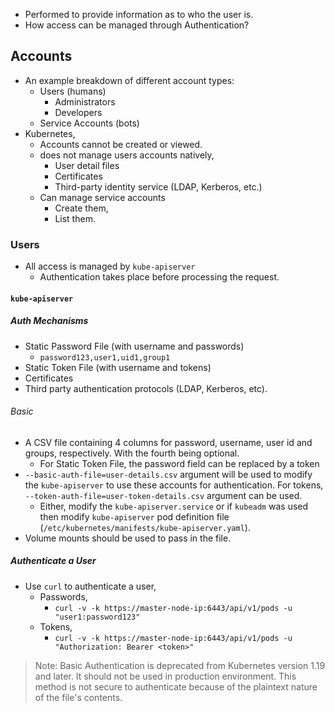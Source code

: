 - Performed to provide information as to who the user is. 
- How access can be managed through Authentication?
## Accounts 
- An example breakdown of different account types:
	- Users (humans)
		- Administrators
		- Developers
	- Service Accounts (bots)
- Kubernetes,
	- Accounts cannot be created or viewed. 
	- does not manage users accounts natively,
		- User detail files
		- Certificates
		- Third-party identity service (LDAP, Kerberos, etc.)
	- Can manage service accounts
		- Create them,
		- List them.
### Users
- All access is managed by `kube-apiserver`
	- Authentication takes place before processing the request.
#### `kube-apiserver`
##### Auth Mechanisms
- Static Password File (with username and passwords)
	- `password123,user1,uid1,group1`
- Static Token File (with username and tokens)
- Certificates
- Third party authentication protocols (LDAP, Kerberos, etc).
###### Basic
- A CSV file containing 4 columns for password, username, user id and groups, respectively. With the fourth being optional.
	- For Static Token File, the password field can be replaced by a token
- `--basic-auth-file=user-details.csv` argument will be used to modify the `kube-apiserver` to use these accounts for authentication. For tokens, `--token-auth-file=user-token-details.csv` argument can be used.
	- Either, modify the `kube-apiserver.service` or if `kubeadm` was used then modify `kube-apiserver` pod definition file (`/etc/kubernetes/manifests/kube-apiserver.yaml`).
- Volume mounts should be used to pass in the file.
##### Authenticate a User 
- Use `curl` to authenticate a user,
	- Passwords,
		- `curl -v -k https://master-node-ip:6443/api/v1/pods -u "user1:password123"`
	- Tokens,
		- `curl -v -k https://master-node-ip:6443/api/v1/pods -u "Authorization: Bearer <token>"`
> Note: Basic Authentication is deprecated from Kubernetes version 1.19 and later. It should not be used in production environment.
> This method is not secure to authenticate because of the plaintext nature of the file's contents.